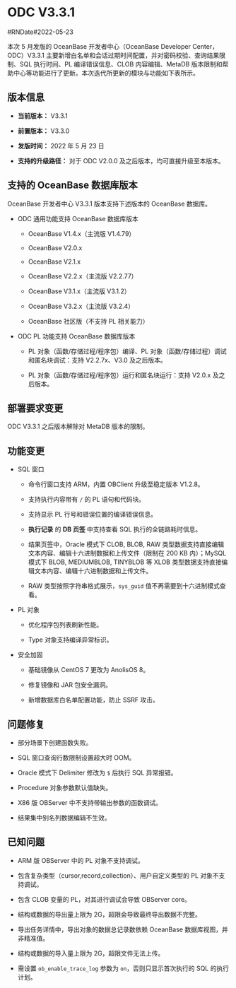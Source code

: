 ODC V3.3.1 
===============================

#RNDate#2022-05-23

本次 5 月发版的 OceanBase 开发者中心（OceanBase Developer Center，ODC）V3.3.1 主要新增白名单和会话过期时间配置，并对密码校验、查询结果限制、SQL 执行时间、PL 编译错误信息、CLOB 内容编辑、MetaDB 版本限制和帮助中心等功能进行了更新。本次迭代所更新的模块与功能如下表所示。

版本信息 
-------------------------

* **当前版本：** V3.3.1

  

* **前置版本：** V3.3.0

  

* **发版时间：** 2022 年 5 月 23 日

  

* **支持的升级路径：** 对于 ODC V2.0.0 及之后版本，均可直接升级至本版本。

  




支持的 OceanBase 数据库版本 
----------------------------------------

OceanBase 开发者中心 V3.3.1 版本支持下述版本的 OceanBase 数据库。

* ODC 通用功能支持 OceanBase 数据库版本

  * OceanBase V1.4.x（主流版 V1.4.79）

    
  
  * OceanBase V2.0.x

    
  
  * OceanBase V2.1.x

    
  
  * OceanBase V2.2.x（主流版 V2.2.77）

    
  
  * OceanBase V3.1.x（主流版 V3.1.2）

    
  
  * OceanBase V3.2.x（主流版 V3.2.4）

    
  
  * OceanBase 社区版（不支持 PL 相关能力）

    
  

  

* ODC PL 功能支持 OceanBase 数据库版本

  * PL 对象（函数/存储过程/程序包）编译、PL 对象（函数/存储过程）调试和匿名块调试：支持 V2.2.7x、V3.0 及之后版本。

    
  
  * PL 对象（函数/存储过程/程序包）运行和匿名块运行：支持 V2.0.x 及之后版本。

    
  

  




部署要求变更 
---------------------------

ODC V3.3.1 之后版本解除对 MetaDB 版本的限制。

功能变更 
-------------------------

* SQL 窗口

  * 命令行窗口支持 ARM，内置 OBClient 升级至稳定版本 V1.2.8。

    
  
  * 支持执行内容带有 `/` 的 PL 语句和代码块。

    
  
  * 支持显示 PL 行号和错误位置的编译错误信息。

    
  
  * **执行记录** 的 **DB 页签** 中支持查看 SQL 执行的全链路耗时信息。

    
  
  * 结果页签中，Oracle 模式下 CLOB, BLOB, RAW 类型数据支持直接编辑文本内容、编辑十六进制数据和上传文件（限制在 200 KB 内）；MySQL 模式下 BLOB, MEDIUMBLOB, TINYBLOB 等 XLOB 类型数据支持直接编辑文本内容、编辑十六进制数据和上传文件。

    
  
  * RAW 类型按照字符串格式展示，`sys_guid` 值不再需要到十六进制模式查看。

    
  

  

* PL 对象

  * 优化程序包列表刷新性能。

    
  
  * Type 对象支持编译异常标识。

    
  

  

* 安全加固

  * 基础镜像从 CentOS 7 更改为 AnolisOS 8。

    
  
  * 修复镜像和 JAR 包安全漏洞。

    
  
  * 新增数据库白名单配置功能，防止 SSRF 攻击。

    
  

  




问题修复 
-------------------------

* 部分场景下创建函数失败。

  

* SQL 窗口查询行数限制设置超大时 OOM。

  

* Oracle 模式下 Delimiter 修改为 `$` 后执行 SQL 异常报错。

  

* Procedure 对象参数默认值缺失。

  

* X86 版 OBServer 中不支持带输出参数的函数调试。

  

* 结果集中别名列数据编辑不生效。

  




已知问题 
-------------------------

* ARM 版 OBServer 中的 PL 对象不支持调试。

  

* 包含复杂类型（cursor,record,collection）、用户自定义类型的 PL 对象不支持调试。

  

* 包含 CLOB 变量的 PL，对其进行调试会导致 OBServer core。

  

* 结构或数据的导出量上限为 2G，超限会导致最终导出数据不完整。

  

* 导出任务详情中，导出对象的数据总记录数依赖 OceanBase 数据库视图，并非精准值。

  

* 结构或数据的导入量上限为 2G，超限文件无法上传。

  

* 需设置 `ob_enable_trace_log` 参数为 `on`，否则只显示首次执行的 SQL 的执行计划。